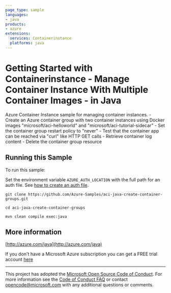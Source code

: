 ```yaml
---
page_type: sample
languages:
- java
products:
- azure
extensions:
  services: Containerinstance
  platforms: java
---
```


# Getting Started with Containerinstance - Manage Container Instance With Multiple Container Images - in Java #


  Azure Container Instance sample for managing container instances.
     - Create an Azure container group with two container instances using Docker images "microsoft/aci-helloworld" and "microsoft/aci-tutorial-sidecar"
     - Set the container group restart policy to "never"
     - Test that the container app can be reached via "curl" like HTTP GET calls
     - Retrieve container log content
     - Delete the container group resource
 

## Running this Sample ##

To run this sample:

Set the environment variable `AZURE_AUTH_LOCATION` with the full path for an auth file. See [how to create an auth file](https://github.com/Azure/azure-libraries-for-java/blob/master/AUTH.md).

    git clone https://github.com/Azure-Samples/aci-java-create-container-groups.git

    cd aci-java-create-container-groups

    mvn clean compile exec:java

## More information ##

[http://azure.com/java](http://azure.com/java)

If you don't have a Microsoft Azure subscription you can get a FREE trial account [here](http://go.microsoft.com/fwlink/?LinkId=330212)

---

This project has adopted the [Microsoft Open Source Code of Conduct](https://opensource.microsoft.com/codeofconduct/). For more information see the [Code of Conduct FAQ](https://opensource.microsoft.com/codeofconduct/faq/) or contact [opencode@microsoft.com](mailto:opencode@microsoft.com) with any additional questions or comments.